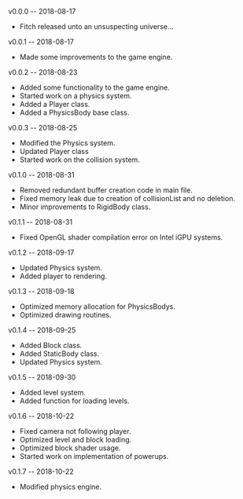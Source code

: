 v0.0.0 -- 2018-08-17

* Fitch released unto an unsuspecting universe...

v0.0.1 -- 2018-08-17

* Made some improvements to the game engine.

v0.0.2 -- 2018-08-23

* Added some functionality to the game engine.
* Started work on a physics system.
* Added a Player class.
* Added a PhysicsBody base class.

v0.0.3 -- 2018-08-25

* Modified the Physics system.
* Updated Player class
* Started work on the collision system.

v0.1.0 -- 2018-08-31

* Removed redundant buffer creation code in main file.
* Fixed memory leak due to creation of collisionList and no deletion.
* Minor improvements to RigidBody class.

v0.1.1 -- 2018-08-31

* Fixed OpenGL shader compilation error on Intel iGPU systems.

v0.1.2 -- 2018-09-17

* Updated Physics system.
* Added player to rendering.

v0.1.3 -- 2018-09-18

* Optimized memory allocation for PhysicsBodys.
* Optimized drawing routines.

v0.1.4 -- 2018-09-25

* Added Block class.
* Added StaticBody class.
* Updated Physics system.

v0.1.5 -- 2018-09-30

* Added level system.
* Added function for loading levels.

v0.1.6 -- 2018-10-22

* Fixed camera not following player.
* Optimized level and block loading.
* Optimized block shader usage.
* Started work on implementation of powerups.

v0.1.7 -- 2018-10-22

* Modified physics engine.
